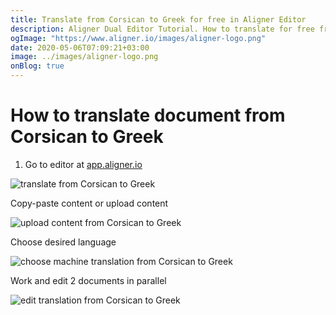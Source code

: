 ```yaml
---
title: Translate from Corsican to Greek for free in Aligner Editor
description: Aligner Dual Editor Tutorial. How to translate for free from Corsican to Greek. Aligner is multilingual document management platform. 
ogImage: "https://www.aligner.io/images/aligner-logo.png"
date: 2020-05-06T07:09:21+03:00
image: ../images/aligner-logo.png
onBlog: true
---
```


# How to translate document from Corsican to Greek

1. Go to editor at [app.aligner.io](https://app.aligner.io "Aligner App web page")

![translate from Corsican to Greek](../aligner-blank-editor.png "translate from Corsican to Greek")

Copy-paste content or upload content

![upload content from Corsican to Greek](../aligner-uploaded-document.png "upload content from Corsican to Greek")

Choose desired language

![choose machine translation from Corsican to Greek](../aligner-language-dropdown.png "choose machine translation from Corsican to Greek")

Work and edit 2 documents in parallel

![edit translation from Corsican to Greek](../aligner-double-sitded-editor.png "edit translation from Corsican to Greek")

